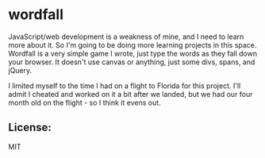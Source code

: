 wordfall
========

JavaScript/web development is a weakness of mine, and I need to learn more about it. So I'm going to be doing more learning projects in this space. Wordfall is a very simple game I wrote, just type the words as they fall down your browser. It doesn't use canvas or anything, just some divs, spans, and jQuery.

I limited myself to the time I had on a flight to Florida for this project. I'll admit I cheated and worked on it a bit after we landed, but we had our four month old on the flight - so I think it evens out.

## License:

MIT